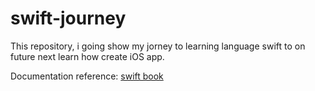# swift-journey

This repository, i going show my jorney to learning language swift to on future next learn how create iOS app.

Documentation reference: [swift book](https://docs.swift.org/swift-book/documentation/the-swift-programming-language/guidedtour)